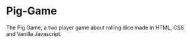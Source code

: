 # Pig-Game
The Pig Game, a two player game about rolling dice made in HTML, CSS and Vanilla Javascript.
